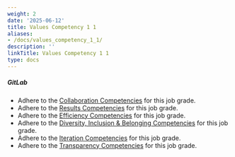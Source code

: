 ```yaml
---
weight: 2
date: '2025-06-12'
title: Values Competency 1 1
aliases:
- /docs/values_competency_1_1/
description: ''
linkTitle: Values Competency 1 1
type: docs
---
```


##### GitLab

* Adhere to the [Collaboration Competencies](/handbook/values/#collaboration-competency) for this job grade.
* Adhere to the [Results Competencies](/handbook/values/#results-competency) for this job grade.
* Adhere to the [Efficiency Competencies](/handbook/values/#efficiency-competency) for this job grade.
* Adhere to the [Diversity, Inclusion & Belonging Competencies](/handbook/values/#diversity-inclusion--belonging-competency) for this job grade.
* Adhere to the [Iteration Competencies](/handbook/values/#iteration-competency) for this job grade.
* Adhere to the [Transparency Competencies](/handbook/values/#transparency-competency) for this job grade.
